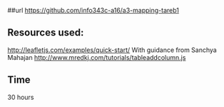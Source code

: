 ##url
https://github.com/info343c-a16/a3-mapping-tareb1

## Resources used:
http://leafletjs.com/examples/quick-start/
With guidance from Sanchya Mahajan
http://www.mredkj.com/tutorials/tableaddcolumn.js

## Time
30 hours
